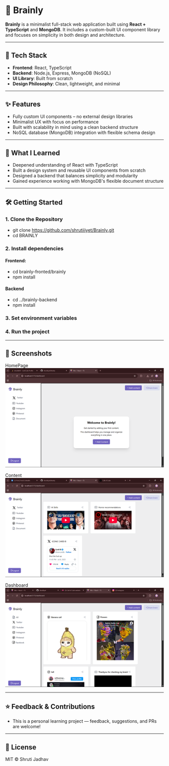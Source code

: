 # 🧠 Brainly

**Brainly** is a minimalist full-stack web application built using **React + TypeScript** and **MongoDB**. It includes a custom-built UI component library and focuses on simplicity in both design and architecture.

---

## 🚀 Tech Stack

- **Frontend**: React, TypeScript
- **Backend**: Node.js, Express, MongoDB (NoSQL)
- **UI Library**: Built from scratch
- **Design Philosophy**: Clean, lightweight, and minimal

---

## ✨ Features

- Fully custom UI components – no external design libraries
- Minimalist UX with focus on performance
- Built with scalability in mind using a clean backend structure
- NoSQL database (MongoDB) integration with flexible schema design

---

## 🧠 What I Learned

- Deepened understanding of React with TypeScript
- Built a design system and reusable UI components from scratch
- Designed a backend that balances simplicity and modularity
- Gained experience working with MongoDB's flexible document structure

---

## 🛠️ Getting Started

### 1. Clone the Repository

- git clone https://github.com/shrutiiiyet/Brainly.git
- cd BRAINLY

### 2. Install dependencies

#### Frontend:
- cd brainly-fronted/brainly
- npm install

#### Backend
- cd ../brainly-backend
- npm install

### 3. Set environment variables

### 4. Run the project

---

## 📸 Screenshots

HomePage
![Homepage](./Screenshots/BrainlyHomepage.png)

Content
![Content](./Screenshots/Content.png)

Dashboard
![Dashboard](./Screenshots/Dashboard.png)

---

## ⭐️ Feedback & Contributions
- This is a personal learning project — feedback, suggestions, and PRs are welcome!

---

## 📄 License
MIT © Shruti Jadhav
